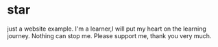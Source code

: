# star
just a website example.
I'm a learner,I will put my heart on the learning journey.
Nothing can stop me.
Please support me, thank you very much.
